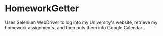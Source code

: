 # HomeworkGetter
Uses Selenium WebDriver to log into my University's website, retrieve my homework assignments, and then puts them into Google Calendar. 
